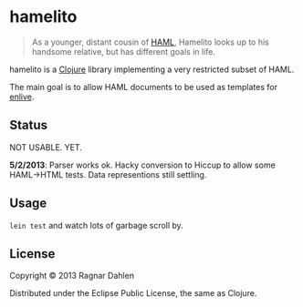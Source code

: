 # hamelito

> As a younger, distant cousin of [HAML](http://haml.info/), Hamelito
> looks up to his handsome relative, but has different goals in life.

hamelito is a [Clojure](http://www.clojure.org) library implementing a
very restricted subset of HAML.

The main goal is to allow HAML documents to be used as templates for
[enlive](http://github.com/cgrand/enlive).

## Status

NOT USABLE. YET.

**5/2/2013**: 
Parser works ok. 
Hacky conversion to Hiccup to allow some HAML->HTML tests.
Data representions still settling.

 
## Usage

`lein test` and watch lots of garbage scroll by.

## License

Copyright © 2013 Ragnar Dahlen

Distributed under the Eclipse Public License, the same as Clojure.
